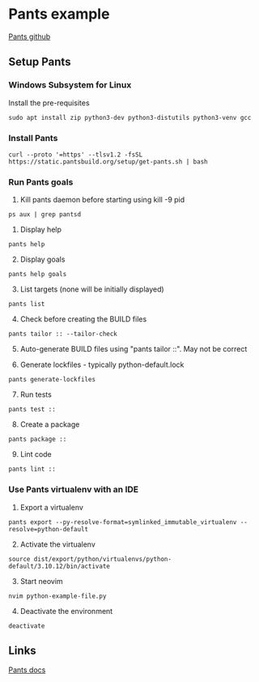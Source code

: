# Pants example

[Pants github][100]

[100]: https://github.com/pantsbuild/pants

## Setup Pants

### Windows Subsystem for Linux

Install the pre-requisites

```
sudo apt install zip python3-dev python3-distutils python3-venv gcc
```

### Install Pants

```
curl --proto '=https' --tlsv1.2 -fsSL https://static.pantsbuild.org/setup/get-pants.sh | bash
```

### Run Pants goals

1. Kill pants daemon before starting using kill -9 pid

```
ps aux | grep pantsd
```

1. Display help

```
pants help
```

2. Display goals

```
pants help goals
```

3. List targets (none will be initially displayed)

```
pants list
```

4. Check before creating the BUILD files

```
pants tailor :: --tailor-check
```

5. Auto-generate BUILD files using "pants tailor ::". May not be correct

6. Generate lockfiles - typically python-default.lock

```
pants generate-lockfiles
```

7. Run tests

```
pants test ::
```

8. Create a package

```
pants package ::
```

9. Lint code

```
pants lint ::
```

### Use Pants virtualenv with an IDE

1. Export a virtualenv

```
pants export --py-resolve-format=symlinked_immutable_virtualenv --resolve=python-default
```

2. Activate the virtualenv

```
source dist/export/python/virtualenvs/python-default/3.10.12/bin/activate
```

3. Start neovim

```
nvim python-example-file.py
```

4. Deactivate the environment

```
deactivate
```

## Links

[Pants docs][900]

[900]: https://www.pantsbuild.org/docs
